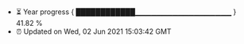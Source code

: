 - ⏳ Year progress { ████████████▁▁▁▁▁▁▁▁▁▁▁▁▁▁▁▁▁▁ } 41.82 %
- ⏰ Updated on Wed, 02 Jun 2021 15:03:42 GMT

